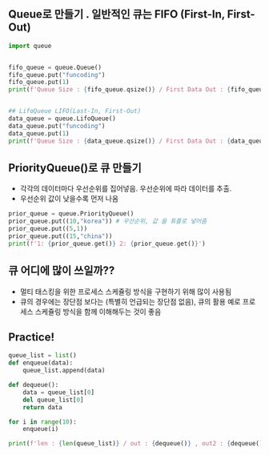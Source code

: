 ## Queue로 만들기 . 일반적인 큐는 FIFO (First-In, First-Out)

```python
import queue


fifo_queue = queue.Queue()
fifo_queue.put("funcoding")
fifo_queue.put(1)
print(f'Queue Size : {fifo_queue.qsize()} / First Data Out : {fifo_queue.get()}')


## LifoQueue LIFO(Last-In, First-Out)
data_queue = queue.LifoQueue()
data_queue.put("funcoding")
data_queue.put(1)
print(f'Queue Size : {data_queue.qsize()} / First Data Out : {data_queue.get()}')
```

## PriorityQueue()로 큐 만들기
 - 각각의 데이터마다 우선순위를 집어넣음. 우선순위에 따라 데이터를 추출.
 - 우선순위 값이 낮을수록 먼저 나옴
 
 ```python
prior_queue = queue.PriorityQueue()
prior_queue.put((10,"korea")) # 우선순위, 값 을 튜플로 넣어줌
prior_queue.put((5,1))
prior_queue.put((15,"china"))
print(f'1: {prior_queue.get()} 2: {prior_queue.get()}')
```

## 큐 어디에 많이 쓰일까??
 - 멀티 태스킹을 위한 프로세스 스케쥴링 방식을 구현하기 위해 많이 사용됨
 - 큐의 경우에는 장단점 보다는 (특별히 언급되는 장단점 없음), 큐의 활용 예로 프로세스 스케쥴링 방식을 함께 이해해두는 것이 좋음

## Practice!
```python
queue_list = list()
def enqueue(data):
    queue_list.append(data)

def dequeue():
    data = queue_list[0]
    del queue_list[0]
    return data

for i in range(10):
    enqueue(i)

print(f'len : {len(queue_list)} / out : {dequeue()} , out2 : {dequeue()}')
```
